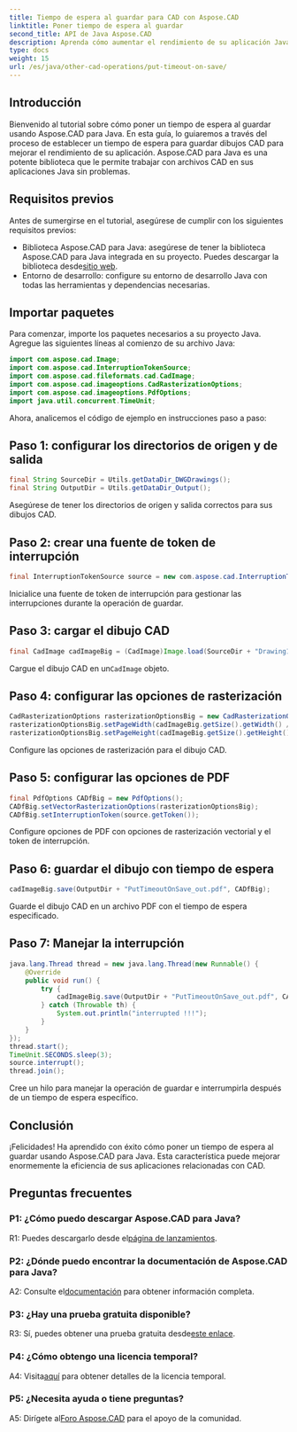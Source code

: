 ```yaml
---
title: Tiempo de espera al guardar para CAD con Aspose.CAD
linktitle: Poner tiempo de espera al guardar
second_title: API de Java Aspose.CAD
description: Aprenda cómo aumentar el rendimiento de su aplicación Java con Aspose.CAD. Establezca un tiempo de espera para guardar dibujos CAD. Sigue nuestra guía paso a paso.
type: docs
weight: 15
url: /es/java/other-cad-operations/put-timeout-on-save/
---
```

## Introducción

Bienvenido al tutorial sobre cómo poner un tiempo de espera al guardar usando Aspose.CAD para Java. En esta guía, lo guiaremos a través del proceso de establecer un tiempo de espera para guardar dibujos CAD para mejorar el rendimiento de su aplicación. Aspose.CAD para Java es una potente biblioteca que le permite trabajar con archivos CAD en sus aplicaciones Java sin problemas.

## Requisitos previos

Antes de sumergirse en el tutorial, asegúrese de cumplir con los siguientes requisitos previos:
-  Biblioteca Aspose.CAD para Java: asegúrese de tener la biblioteca Aspose.CAD para Java integrada en su proyecto. Puedes descargar la biblioteca desde[sitio web](https://releases.aspose.com/cad/java/).
- Entorno de desarrollo: configure su entorno de desarrollo Java con todas las herramientas y dependencias necesarias.

## Importar paquetes

Para comenzar, importe los paquetes necesarios a su proyecto Java. Agregue las siguientes líneas al comienzo de su archivo Java:

```java
import com.aspose.cad.Image;
import com.aspose.cad.InterruptionTokenSource;
import com.aspose.cad.fileformats.cad.CadImage;
import com.aspose.cad.imageoptions.CadRasterizationOptions;
import com.aspose.cad.imageoptions.PdfOptions;
import java.util.concurrent.TimeUnit;
```

Ahora, analicemos el código de ejemplo en instrucciones paso a paso:

## Paso 1: configurar los directorios de origen y de salida

```java
final String SourceDir = Utils.getDataDir_DWGDrawings();
final String OutputDir = Utils.getDataDir_Output();
```

Asegúrese de tener los directorios de origen y salida correctos para sus dibujos CAD.

## Paso 2: crear una fuente de token de interrupción

```java
final InterruptionTokenSource source = new com.aspose.cad.InterruptionTokenSource();
```

Inicialice una fuente de token de interrupción para gestionar las interrupciones durante la operación de guardar.

## Paso 3: cargar el dibujo CAD

```java
final CadImage cadImageBig = (CadImage)Image.load(SourceDir + "Drawing11.dwg");
```

 Cargue el dibujo CAD en un`CadImage` objeto.

## Paso 4: configurar las opciones de rasterización

```java
CadRasterizationOptions rasterizationOptionsBig = new CadRasterizationOptions();
rasterizationOptionsBig.setPageWidth(cadImageBig.getSize().getWidth() / 2);
rasterizationOptionsBig.setPageHeight(cadImageBig.getSize().getHeight() / 2);
```

Configure las opciones de rasterización para el dibujo CAD.

## Paso 5: configurar las opciones de PDF

```java
final PdfOptions CADfBig = new PdfOptions();
CADfBig.setVectorRasterizationOptions(rasterizationOptionsBig);
CADfBig.setInterruptionToken(source.getToken());
```

Configure opciones de PDF con opciones de rasterización vectorial y el token de interrupción.

## Paso 6: guardar el dibujo con tiempo de espera

```java
cadImageBig.save(OutputDir + "PutTimeoutOnSave_out.pdf", CADfBig);
```

Guarde el dibujo CAD en un archivo PDF con el tiempo de espera especificado.

## Paso 7: Manejar la interrupción

```java
java.lang.Thread thread = new java.lang.Thread(new Runnable() {
    @Override
    public void run() {
        try {
            cadImageBig.save(OutputDir + "PutTimeoutOnSave_out.pdf", CADfBig);
        } catch (Throwable th) {
            System.out.println("interrupted !!!");
        }
    }
});
thread.start();
TimeUnit.SECONDS.sleep(3);
source.interrupt();
thread.join();
```

Cree un hilo para manejar la operación de guardar e interrumpirla después de un tiempo de espera específico.

## Conclusión

¡Felicidades! Ha aprendido con éxito cómo poner un tiempo de espera al guardar usando Aspose.CAD para Java. Esta característica puede mejorar enormemente la eficiencia de sus aplicaciones relacionadas con CAD.

## Preguntas frecuentes

### P1: ¿Cómo puedo descargar Aspose.CAD para Java?

 R1: Puedes descargarlo desde el[página de lanzamientos](https://releases.aspose.com/cad/java/).

### P2: ¿Dónde puedo encontrar la documentación de Aspose.CAD para Java?

 A2: Consulte el[documentación](https://reference.aspose.com/cad/java/) para obtener información completa.

### P3: ¿Hay una prueba gratuita disponible?

R3: Sí, puedes obtener una prueba gratuita desde[este enlace](https://releases.aspose.com/).

### P4: ¿Cómo obtengo una licencia temporal?

 A4: Visita[aquí](https://purchase.aspose.com/temporary-license/) para obtener detalles de la licencia temporal.

### P5: ¿Necesita ayuda o tiene preguntas?

 A5: Dirígete al[Foro Aspose.CAD](https://forum.aspose.com/c/cad/19) para el apoyo de la comunidad.